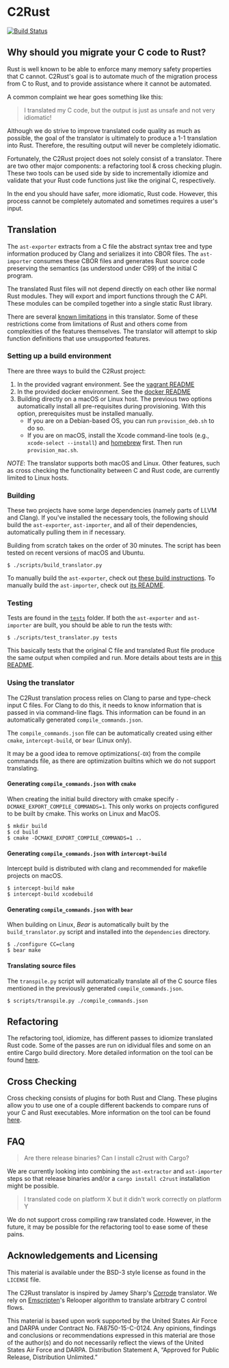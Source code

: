 # C2Rust

[![Build Status](https://travis-ci.org/immunant/c2rust.svg?branch=master)](https://travis-ci.org/immunant/c2rust)

## Why should you migrate your C code to Rust?

Rust is well known to be able to enforce many memory safety properties that C cannot. C2Rust's goal is to
automate much of the migration process from C to Rust, and to provide assistance where it cannot be automated.

A common complaint we hear goes something like this:

> I translated my C code, but the output is just as unsafe and not very idiomatic!

Although we do strive to improve translated code quality as much as possible, the goal of the translator
is ultimately to produce a 1-1 translation into Rust. Therefore, the resulting output will never be
completely idiomatic.

Fortunately, the C2Rust project does not solely consist of a translator. There are two other major
components: a refactoring tool & cross checking plugin. These two tools can be used side by side to
incrementally idiomize and validate that your Rust code functions just like the original C, respectively.

In the end you should have safer, more idiomatic, Rust code. However, this process cannot be
completely automated and sometimes requires a user's input.

## Translation

The `ast-exporter` extracts from a C file the abstract syntax tree and type information produced by
Clang and serializes it into CBOR files. The `ast-importer` consumes these CBOR files and generates
Rust source code preserving the semantics (as understood under C99) of the initial C program.

The translated Rust files will not depend directly on each other like
normal Rust modules. They will export and import functions through the C
API. These modules can be compiled together into a single static Rust
library.

There are several [known limitations](docs/known-limitations.md)
in this translator. Some of these restrictions come from limitations of
Rust and others come from complexities of the features themselves. The
translator will attempt to skip function definitions that use
unsupported features.

### Setting up a build environment

There are three ways to build the C2Rust project:

1. In the provided vagrant environment. See the [vagrant README](vagrant/README.md)
2. In the provided docker environment. See the [docker README](docker/README.md)
3. Building directly on a macOS or Linux host. The previous two options automatically install all pre-requisites during provisioning. With this option, prerequisites must be installed manually. 
    - If you are on a Debian-based OS, you can run `provision_deb.sh` to do so. 
    - If you are on macOS, install the Xcode command-line tools (e.g., `xcode-select --install`) and [homebrew](https://brew.sh/) first. Then run `provision_mac.sh`.
   
*NOTE*: The translator supports both macOS and Linux. Other features, such as cross checking the functionality between C and Rust code, are currently limited to Linux hosts. 

### Building

These two projects have some large dependencies (namely parts of LLVM and Clang). If 
you've installed the necessary tools, the following should build the `ast-exporter`, 
`ast-importer`, and all of their dependencies, automatically pulling them in if 
necessary.

Building from scratch takes on the order of 30 minutes. The script has been tested on recent versions of macOS and Ubuntu.

    $ ./scripts/build_translator.py

To manually build the `ast-exporter`, check out [these build instructions][0]. To manually build the
`ast-importer`, check out [its README](ast-importer/README.md).

### Testing

Tests are found in the [`tests`](tests) folder. If both the `ast-exporter` and `ast-importer` are
built, you should be able to run the tests with:

    $ ./scripts/test_translator.py tests

This basically tests that the original C file and translated Rust file produce the same output when
compiled and run. More details about tests are in [this README](tests/README.md).

 [0]: docs/building-ast-exporter.md

### Using the translator

The C2Rust translation process relies on Clang to parse and type-check
input C files. For Clang to do this, it needs to know information that is
passed in via command-line flags. This information can be found in an
automatically generated `compile_commands.json`.

The `compile_commands.json` file can be automatically created using
either `cmake`, `intercept-build`, or `bear` (Linux only).

It may be a good idea to remove optimizations(`-OX`) from the compile commands
file, as there are optimization builtins which we do not support translating.

#### Generating `compile_commands.json` with `cmake`

When creating the initial build directory with cmake specify
`-DCMAKE_EXPORT_COMPILE_COMMANDS=1`. This only works on projects
configured to be built by cmake. This works on Linux and MacOS.

    $ mkdir build
    $ cd build
    $ cmake -DCMAKE_EXPORT_COMPILE_COMMANDS=1 ..

#### Generating `compile_commands.json` with `intercept-build`

Intercept build is distributed with clang and recommended for makefile projects on macOS.

	$ intercept-build make
	$ intercept-build xcodebuild

#### Generating `compile_commands.json` with `bear`

When building on Linux, *Bear* is automatically built by the
`build_translator.py` script and installed into the `dependencies`
directory.

    $ ./configure CC=clang
    $ bear make

#### Translating source files

The `transpile.py` script will automatically translate all of the C
source files mentioned in the previously generated
`compile_commands.json`.

    $ scripts/transpile.py ./compile_commands.json

## Refactoring

The refactoring tool, idiomize, has different passes to idiomize translated Rust code. Some of the passes are run on idividual files and some on an entire Cargo build directory. More detailed information on the tool can be found [here](rust-refactor).

## Cross Checking

Cross checking consists of plugins for both Rust and Clang. These plugins allow you to use one of a couple different backends to compare runs of your C and Rust executables. More information on the tool can be found [here](cross-checks).

## FAQ

> Are there release binaries? Can I install c2rust with Cargo?

We are currently looking into combining the `ast-extractor` and `ast-importer` steps so that
release binaries and/or a `cargo install c2rust` installation might be possible.

> I translated code on platform X but it didn't work correctly on platform Y

We do not support cross compiling raw translated code. However, in the future, it may be possible
for the refactoring tool to ease some of these pains.

## Acknowledgements and Licensing

This material is available under the BSD-3 style license as found in the
`LICENSE` file.

The C2Rust translator is inspired by Jamey Sharp's [Corrode](https://github.com/jameysharp/corrode) translator. We rely on 
[Emscripten](https://github.com/kripken/emscripten)'s 
Relooper algorithm to translate arbitrary C control flows.

This material is based upon work supported by the United States Air Force and
DARPA under Contract No. FA8750-15-C-0124.  Any opinions, findings and
conclusions or recommendations  expressed in this material are those of the
author(s) and do not necessarily reflect the views of the United States Air
Force and DARPA.  Distribution Statement A, “Approved for Public Release,
Distribution Unlimited.”
